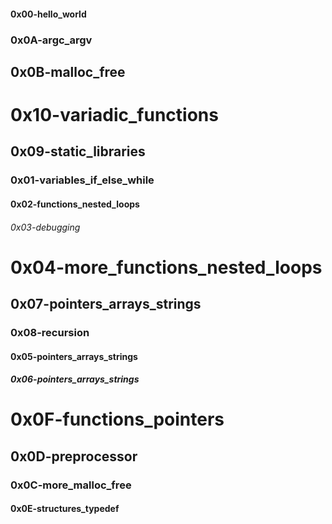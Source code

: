 #### 0x00-hello_world
### 0x0A-argc_argv
## 0x0B-malloc_free
# 0x10-variadic_functions
## 0x09-static_libraries
### 0x01-variables_if_else_while
#### 0x02-functions_nested_loops
###### 0x03-debugging
# 0x04-more_functions_nested_loops
## 0x07-pointers_arrays_strings
### 0x08-recursion
#### 0x05-pointers_arrays_strings
##### 0x06-pointers_arrays_strings
# 0x0F-functions_pointers
## 0x0D-preprocessor
### 0x0C-more_malloc_free
#### 0x0E-structures_typedef
